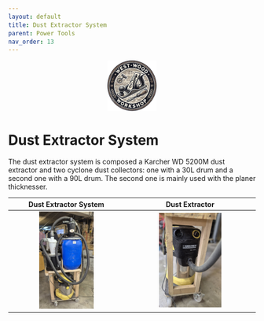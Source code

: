 ```yaml
---
layout: default
title: Dust Extractor System
parent: Power Tools
nav_order: 13
---
```


<p align="center"> <img src="../media/www_logo.png" width="20%" height="20%"/> </p>

# Dust Extractor System

The dust extractor system is composed a Karcher WD 5200M dust extractor and two cyclone dust collectors: one with a 30L drum and a second one with a 90L drum. 
The second one is mainly used with the planer thicknesser. 


|                                                                                                 Dust Extractor System                                                                                                  |                                                           Dust Extractor                                                            |
|:----------------------------------------------------------------------------------------------------------------------------------------------------------------------------------------------------------------------:|:-----------------------------------------------------------------------------------------------------------------------------------:|
|                                       [<img alt="image" height="25%" src="/media/Dust_Extractor_System.jpg" width="50%"/>](https://garlatti.github.io/media/Dust_Extractor_System.jpg)                                 |  [<img alt="image" height="25%" src="/media/Dust_Extractor.jpg" width="50%"/>](https://garlatti.github.io/media/Dust_Extractor.jpg) | 